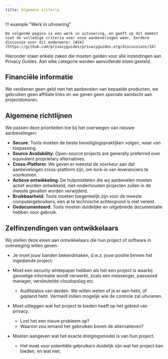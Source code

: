 ```yaml
---
title: Algemene criteria
---
```


!!! example "Werk in uitvoering"

    De volgende pagina is een werk in uitvoering, en geeft op dit moment niet de volledige criteria voor onze aanbevelingen weer. Eerdere discussie over dit onderwerp: [#24](https://github.com/privacyguides/privacyguides.org/discussions/24)

Hieronder staan enkele zaken die moeten gelden voor alle inzendingen aan Privacy Guides. Aan elke categorie worden aanvullende eisen gesteld.

## Financiële informatie

We verdienen geen geld met het aanbevelen van bepaalde producten, we gebruiken geen affiliate links en we geven geen speciale aandacht aan projectdonoren.

## Algemene richtlijnen

We passen deze prioriteiten toe bij het overwegen van nieuwe aanbevelingen:

- **Secure**: Tools moeten de beste beveiligingspraktijken volgen, waar van toepassing.
- **Source Availability**: Open-source projects are generally preferred over equivalent proprietary alternatives.
- **Cross-Platform**: We geven er meestal de voorkeur aan dat aanbevelingen cross-platform zijn, om lock-in van leveranciers te voorkomen.
- **Actieve ontwikkeling**: De hulpmiddelen die wij aanbevelen moeten actief worden ontwikkeld, niet-onderhouden projecten zullen in de meeste gevallen worden verwijderd.
- **Bruikbaarheid**: Tools moeten toegankelijk zijn voor de meeste computergebruikers, een al te technische achtergrond is niet vereist.
- **Gedocumenteerd**: Tools moeten duidelijke en uitgebreide documentatie hebben voor gebruik.

## Zelfinzendingen van ontwikkelaars

Wij stellen deze eisen aan ontwikkelaars die hun project of software in overweging willen geven.

- Je moet jouw banden bekendmaken, d.w.z. jouw positie binnen het ingediende project.

- Moet een security whitepaper hebben als het een project is waarbij gevoelige informatie wordt verwerkt, zoals een messenger, password manager, versleutelde cloudopslag etc.
    - Auditstatus van derden. We willen weten of je er een hebt, of gepland hebt. Vermeld indien mogelijk wie de controle zal uitvoeren.

- Moet uitleggen wat het project te bieden heeft op het gebied van privacy.
    - Lost het een nieuw probleem op?
    - Waarom zou iemand het gebruiken boven de alternatieven?

- Moeten aangeven wat het exacte dreigingsmodel is van hun project.
    - Het moet voor potentiële gebruikers duidelijk zijn wat het project kan bieden, en wat niet.
